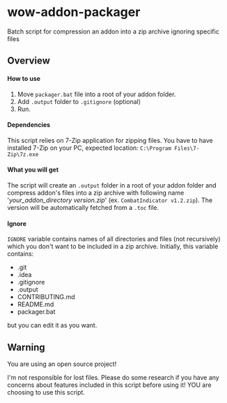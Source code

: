 # wow-addon-packager
Batch script for compression an addon into a zip archive ignoring specific files

## Overview

#### How to use
1. Move `packager.bat` file into a root of your addon folder.
2. Add `.output` folder to `.gitignore` (optional)
3. Run.

#### Dependencies
This script relies on 7-Zip application for zipping files. You have to have installed 7-Zip on your PC, expected location: `C:\Program Files\7-Zip\7z.exe`

#### What you will get
The script will create an `.output` folder in a root of your addon folder and compress addon's files into a zip archive with following name '_your_addon_directory version.zip_' (ex. `CombatIndicator v1.2.zip`).
The version will be automatically fetched from a `.toc` file.

#### Ignore
`IGNORE` variable contains names of all directories and files (not recursively) which you don't want to be included in a zip archive.
Initially, this variable contains:
   + .git
   + .idea
   + .gitignore
   + .output
   + CONTRIBUTING.md
   + README.md
   + packager.bat
   
but you can edit it as you want.

## Warning
You are using an open source project!
    
I'm not responsible for lost files. Please do some research if you have any concerns 
about features included in this script before using it! YOU are choosing to use this script.
